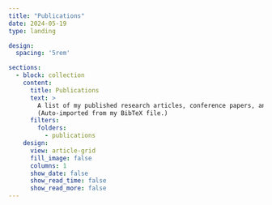 ```yaml
---
title: "Publications"
date: 2024-05-19
type: landing

design:
  spacing: '5rem'

sections:
  - block: collection
    content:
      title: Publications
      text: >
        A list of my published research articles, conference papers, and preprints.  
        (Auto-imported from my BibTeX file.)
      filters:
        folders:
          - publications
    design:
      view: article-grid
      fill_image: false
      columns: 1
      show_date: false
      show_read_time: false
      show_read_more: false
---
```


